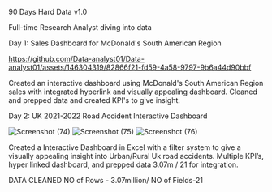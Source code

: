 90 Days Hard Data v1.0

 Full-time Research Analyst diving into data
       

Day 1: Sales Dashboard for McDonald's South American Region


https://github.com/Data-analyst01/Data-analyst01/assets/146304319/82866f21-fd59-4a58-9797-9b6a44d90bbf

Created an interactive dashboard using McDonald's South American Region sales with integrated hyperlink and visually appealing dashboard. Cleaned and prepped data and created KPI's to give insight.




Day 2: UK 2021-2022 Road Accident Interactive Dashboard

![Screenshot (74)](https://github.com/Data-analyst01/Data-analyst01/assets/146304319/55026c9b-d609-4ec7-938d-5a9a675e1c24)
![Screenshot (75)](https://github.com/Data-analyst01/Data-analyst01/assets/146304319/a52d54b6-7405-4416-b5cc-3b0d637268f9)
![Screenshot (76)](https://github.com/Data-analyst01/Data-analyst01/assets/146304319/66c911f2-7bfc-4496-92bd-8faebe652426)

Created a Interactive Dashboard in Excel with a filter system to give a visually appealing insight into Urban/Rural Uk road accidents. Multiple KPI’s, hyper linked dashboard, and prepped data 3.07m / 21 for integration.

DATA CLEANED
NO of Rows - 3.07million/
NO of Fields-21
